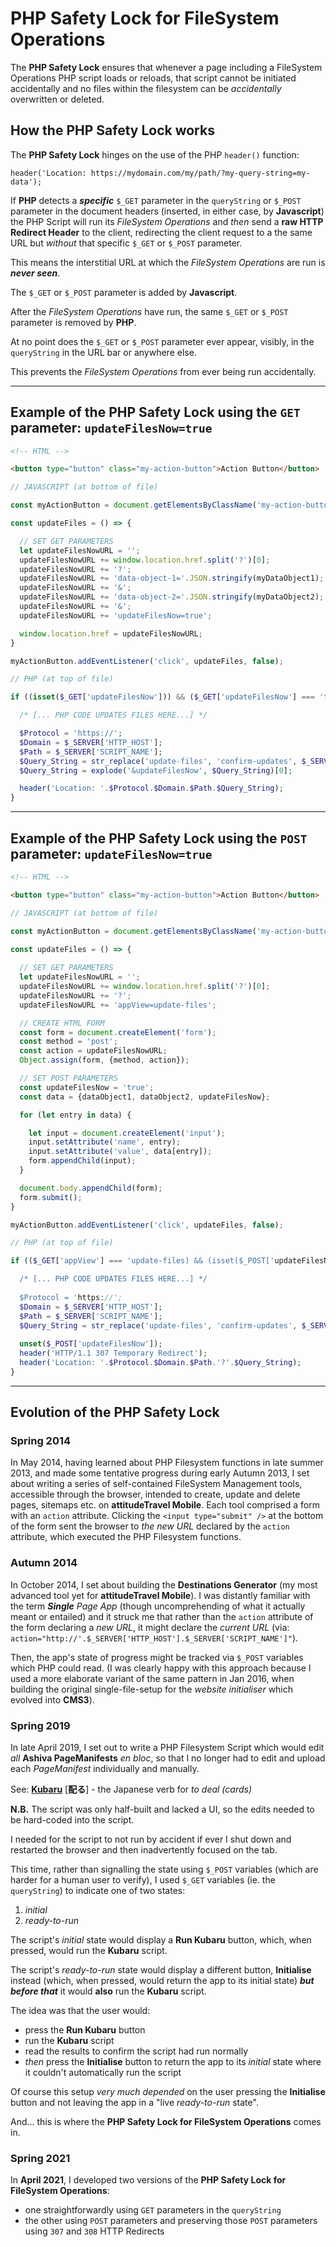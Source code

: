 # PHP Safety Lock for FileSystem Operations
The **PHP Safety Lock** ensures that whenever a page including a FileSystem Operations PHP script loads or reloads, that script cannot be initiated accidentally and no files within the filesystem can be *accidentally* overwritten or deleted.

## How the PHP Safety Lock works

The **PHP Safety Lock** hinges on the use of the PHP `header()` function:

    header('Location: https://mydomain.com/my/path/?my-query-string=my-data');

If **PHP** detects a ***specific*** `$_GET` parameter in the `queryString` or `$_POST` parameter in the document headers (inserted, in either case, by **Javascript**) the PHP Script will run its *FileSystem Operations* and *then* send a **raw HTTP Redirect Header** to the client, redirecting the client request to a the same URL but *without* that specific `$_GET` or `$_POST` parameter.

This means the interstitial URL at which the *FileSystem Operations* are run is ***never seen***.

The `$_GET` or `$_POST` parameter is added by **Javascript**.

After the *FileSystem Operations* have run, the same `$_GET` or `$_POST` parameter is removed by **PHP**.

At no point does the `$_GET` or `$_POST` parameter ever appear, visibly, in the `queryString` in the URL bar or anywhere else.

This prevents the *FileSystem Operations* from ever being run accidentally.

_______

## Example of the PHP Safety Lock using the `GET` parameter: `updateFilesNow=true`

```html
<!-- HTML -->

<button type="button" class="my-action-button">Action Button</button>
```

```javascript
// JAVASCRIPT (at bottom of file)

const myActionButton = document.getElementsByClassName('my-action-button')[0];

const updateFiles = () => {

  // SET GET PARAMETERS
  let updateFilesNowURL = '';
  updateFilesNowURL += window.location.href.split('?')[0];
  updateFilesNowURL += '?';
  updateFilesNowURL += 'data-object-1='.JSON.stringify(myDataObject1);
  updateFilesNowURL += '&';
  updateFilesNowURL += 'data-object-2='.JSON.stringify(myDataObject2);
  updateFilesNowURL += '&';
  updateFilesNowURL += 'updateFilesNow=true';

  window.location.href = updateFilesNowURL;
}

myActionButton.addEventListener('click', updateFiles, false);
```

```php
// PHP (at top of file)

if ((isset($_GET['updateFilesNow'])) && ($_GET['updateFilesNow'] === 'true')) {

  /* [... PHP CODE UPDATES FILES HERE...] */

  $Protocol = 'https://';
  $Domain = $_SERVER['HTTP_HOST'];
  $Path = $_SERVER['SCRIPT_NAME'];
  $Query_String = str_replace('update-files', 'confirm-updates', $_SERVER['QUERY_STRING']);
  $Query_String = explode('&updateFilesNow', $Query_String)[0];

  header('Location: '.$Protocol.$Domain.$Path.$Query_String);
}

```

_______

## Example of the PHP Safety Lock using the `POST` parameter: `updateFilesNow=true`

```html
<!-- HTML -->

<button type="button" class="my-action-button">Action Button</button>
```

```javascript
// JAVASCRIPT (at bottom of file)

const myActionButton = document.getElementsByClassName('my-action-button')[0];

const updateFiles = () => {
  
  // SET GET PARAMETERS
  let updateFilesNowURL = '';
  updateFilesNowURL += window.location.href.split('?')[0];
  updateFilesNowURL += '?';
  updateFilesNowURL += 'appView=update-files';  

  // CREATE HTML FORM
  const form = document.createElement('form');
  const method = 'post';
  const action = updateFilesNowURL;
  Object.assign(form, {method, action});

  // SET POST PARAMETERS
  const updateFilesNow = 'true';
  const data = {dataObject1, dataObject2, updateFilesNow};

  for (let entry in data) {

    let input = document.createElement('input');
    input.setAttribute('name', entry);
    input.setAttribute('value', data[entry]);
    form.appendChild(input);
  }

  document.body.appendChild(form);
  form.submit();
}

myActionButton.addEventListener('click', updateFiles, false);
```

```php
// PHP (at top of file)

if (($_GET['appView'] === 'update-files) && (isset($_POST['updateFilesNow'])) && ($_POST['updateFilesNow'] === 'true')) {

  /* [... PHP CODE UPDATES FILES HERE...] */
  
  $Protocol = 'https://';
  $Domain = $_SERVER['HTTP_HOST'];
  $Path = $_SERVER['SCRIPT_NAME'];
  $Query_String = str_replace('update-files', 'confirm-updates', $_SERVER['QUERY_STRING']);
  
  unset($_POST['updateFilesNow']);
  header('HTTP/1.1 307 Temporary Redirect');
  header('Location: '.$Protocol.$Domain.$Path.'?'.$Query_String);
}

```

______

## Evolution of the PHP Safety Lock

### Spring 2014

In May 2014, having learned about PHP Filesystem functions in late summer 2013, and made some tentative progress during early Autumn 2013, I set about writing a series of self-contained FileSystem Management tools, accessible through the browser, intended to create, update and delete pages, sitemaps etc. on **attitudeTravel Mobile**. Each tool comprised a form with an `action` attribute. Clicking the `<input type="submit" />` at the bottom of the form sent the browser to *the new URL* declared by the `action` attribute, which executed the PHP Filesystem functions.

### Autumn 2014

In October 2014, I set about building the **Destinations Generator** (my most advanced tool yet for **attitudeTravel Mobile**). I was distantly familiar with the term ***Single** Page App* (though uncomprehending of what it actually meant or entailed) and it struck me that rather than the `action` attribute of the form declaring a *new URL*, it might declare the *current URL* (via: `action="http://'.$_SERVER['HTTP_HOST'].$_SERVER['SCRIPT_NAME']"`).

Then, the app's state of progress might be tracked via `$_POST` variables which PHP could read. (I was clearly happy with this approach because I used a more elaborate variant of the same pattern in Jan 2016, when building the original single-file-setup for the *website initialiser* which evolved into **CMS3**). 

### Spring 2019

In late April 2019, I set out to write a PHP Filesystem Script which would edit *all* **Ashiva PageManifests** *en bloc*, so that I no longer had to edit and upload each *PageManifest* individually and manually.

See: [**Kubaru**](https://github.com/RouninMedia/kubaru) \[**配る**\] - the Japanese verb for *to deal (cards)*

**N.B.** The script was only half-built and lacked a UI, so the edits needed to be hard-coded into the script.

I needed for the script to not run by accident if ever I shut down and restarted the browser and then inadvertently focused on the tab.

This time, rather than signalling the state using `$_POST` variables (which are harder for a human user to verify), I used `$_GET` variables (ie. the `queryString`) to indicate one of two states:

  1. *initial*
  2. *ready-to-run*

The script's *initial* state would display a **Run Kubaru** button, which, when pressed, would run the **Kubaru** script.

The script's *ready-to-run* state would display a different button, **Initialise** instead (which, when pressed, would return the app to its initial state) ***but before that*** it would **also** run the **Kubaru** script.

The idea was that the user would:

 - press the **Run Kubaru** button
 - run the **Kubaru** script
 - read the results to confirm the script had run normally
 - *then* press the **Initialise** button to return the app to its *initial* state where it couldn't automatically run the script

Of course this setup *very much depended* on the user pressing the **Initialise** button and not leaving the app in a "live *ready-to-run* state".

And... this is where the **PHP Safety Lock for FileSystem Operations** comes in.

### Spring 2021

In **April 2021**, I developed two versions of the **PHP Safety Lock for FileSystem Operations**:

 - one straightforwardly using `GET` parameters in the `queryString`
 - the other using `POST` parameters and preserving those `POST` parameters using `307` and `308` HTTP Redirects 
